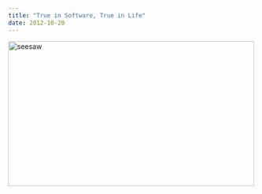 ```yaml
---
title: "True in Software, True in Life"
date: 2012-10-20
---
```

<img src="@root/files/2012/10/seesaw1.png" alt="seesaw" width="500" height="294" class="centered">
